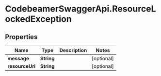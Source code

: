# CodebeamerSwaggerApi.ResourceLockedException

## Properties
Name | Type | Description | Notes
------------ | ------------- | ------------- | -------------
**message** | **String** |  | [optional] 
**resourceUri** | **String** |  | [optional] 
